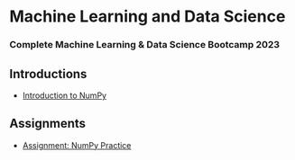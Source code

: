 # Machine Learning and Data Science
### Complete Machine Learning &amp; Data Science Bootcamp 2023
## Introductions
* [Introduction to NumPy](https://github.com/redrum88/Machine_Learning_and_Data_Science/blob/main/Completed/introduction-to-numpy.ipynb)
## Assignments
* [Assignment: NumPy Practice](https://github.com/redrum88/Machine_Learning_and_Data_Science/blob/main/Completed/numpy-exercises.ipynb)
